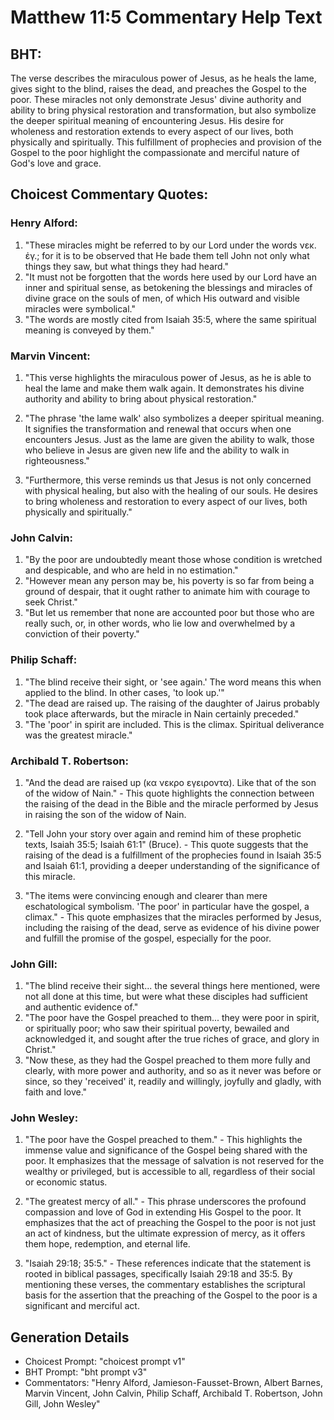 # Matthew 11:5 Commentary Help Text

## BHT:
The verse describes the miraculous power of Jesus, as he heals the lame, gives sight to the blind, raises the dead, and preaches the Gospel to the poor. These miracles not only demonstrate Jesus' divine authority and ability to bring physical restoration and transformation, but also symbolize the deeper spiritual meaning of encountering Jesus. His desire for wholeness and restoration extends to every aspect of our lives, both physically and spiritually. This fulfillment of prophecies and provision of the Gospel to the poor highlight the compassionate and merciful nature of God's love and grace.

## Choicest Commentary Quotes:
### Henry Alford:
1. "These miracles might be referred to by our Lord under the words νεκ. ἐγ.; for it is to be observed that He bade them tell John not only what things they saw, but what things they had heard." 
2. "It must not be forgotten that the words here used by our Lord have an inner and spiritual sense, as betokening the blessings and miracles of divine grace on the souls of men, of which His outward and visible miracles were symbolical."
3. "The words are mostly cited from Isaiah 35:5, where the same spiritual meaning is conveyed by them."

### Marvin Vincent:
1. "This verse highlights the miraculous power of Jesus, as he is able to heal the lame and make them walk again. It demonstrates his divine authority and ability to bring about physical restoration."

2. "The phrase 'the lame walk' also symbolizes a deeper spiritual meaning. It signifies the transformation and renewal that occurs when one encounters Jesus. Just as the lame are given the ability to walk, those who believe in Jesus are given new life and the ability to walk in righteousness."

3. "Furthermore, this verse reminds us that Jesus is not only concerned with physical healing, but also with the healing of our souls. He desires to bring wholeness and restoration to every aspect of our lives, both physically and spiritually."

### John Calvin:
1. "By the poor are undoubtedly meant those whose condition is wretched and despicable, and who are held in no estimation."
2. "However mean any person may be, his poverty is so far from being a ground of despair, that it ought rather to animate him with courage to seek Christ."
3. "But let us remember that none are accounted poor but those who are really such, or, in other words, who lie low and overwhelmed by a conviction of their poverty."

### Philip Schaff:
1. "The blind receive their sight, or 'see again.' The word means this when applied to the blind. In other cases, 'to look up.'" 
2. "The dead are raised up. The raising of the daughter of Jairus probably took place afterwards, but the miracle in Nain certainly preceded." 
3. "The 'poor' in spirit are included. This is the climax. Spiritual deliverance was the greatest miracle."

### Archibald T. Robertson:
1. "And the dead are raised up (κα νεκρο εγειροντα). Like that of the son of the widow of Nain." - This quote highlights the connection between the raising of the dead in the Bible and the miracle performed by Jesus in raising the son of the widow of Nain. 

2. "Tell John your story over again and remind him of these prophetic texts, Isaiah 35:5; Isaiah 61:1" (Bruce). - This quote suggests that the raising of the dead is a fulfillment of the prophecies found in Isaiah 35:5 and Isaiah 61:1, providing a deeper understanding of the significance of this miracle. 

3. "The items were convincing enough and clearer than mere eschatological symbolism. 'The poor' in particular have the gospel, a climax." - This quote emphasizes that the miracles performed by Jesus, including the raising of the dead, serve as evidence of his divine power and fulfill the promise of the gospel, especially for the poor.

### John Gill:
1. "The blind receive their sight... the several things here mentioned, were not all done at this time, but were what these disciples had sufficient and authentic evidence of." 
2. "The poor have the Gospel preached to them... they were poor in spirit, or spiritually poor; who saw their spiritual poverty, bewailed and acknowledged it, and sought after the true riches of grace, and glory in Christ." 
3. "Now these, as they had the Gospel preached to them more fully and clearly, with more power and authority, and so as it never was before or since, so they 'received' it, readily and willingly, joyfully and gladly, with faith and love."

### John Wesley:
1. "The poor have the Gospel preached to them." - This highlights the immense value and significance of the Gospel being shared with the poor. It emphasizes that the message of salvation is not reserved for the wealthy or privileged, but is accessible to all, regardless of their social or economic status.

2. "The greatest mercy of all." - This phrase underscores the profound compassion and love of God in extending His Gospel to the poor. It emphasizes that the act of preaching the Gospel to the poor is not just an act of kindness, but the ultimate expression of mercy, as it offers them hope, redemption, and eternal life.

3. "Isaiah 29:18; 35:5." - These references indicate that the statement is rooted in biblical passages, specifically Isaiah 29:18 and 35:5. By mentioning these verses, the commentary establishes the scriptural basis for the assertion that the preaching of the Gospel to the poor is a significant and merciful act.


## Generation Details
- Choicest Prompt: "choicest prompt v1"
- BHT Prompt: "bht prompt v3"
- Commentators: "Henry Alford, Jamieson-Fausset-Brown, Albert Barnes, Marvin Vincent, John Calvin, Philip Schaff, Archibald T. Robertson, John Gill, John Wesley"
